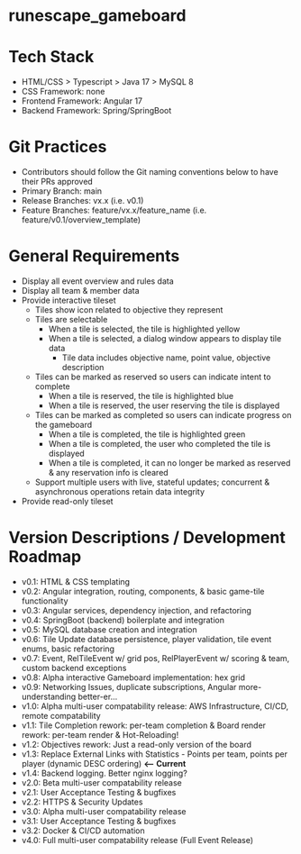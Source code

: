 # runescape_gameboard

# Tech Stack
- HTML/CSS > Typescript > Java 17 > MySQL 8
- CSS Framework: none
- Frontend Framework: Angular 17
- Backend Framework: Spring/SpringBoot

# Git Practices
- Contributors should follow the Git naming conventions below to have their PRs approved
- Primary Branch: main
- Release Branches: vx.x (i.e. v0.1)
- Feature Branches: feature/vx.x/feature_name (i.e. feature/v0.1/overview_template)

# General Requirements
- Display all event overview and rules data
- Display all team & member data
- Provide interactive tileset
    - Tiles show icon related to objective they represent
    - Tiles are selectable
        - When a tile is selected, the tile is highlighted yellow
        - When a tile is selected, a dialog window appears to display tile data
            - Tile data includes objective name, point value, objective description
    - Tiles can be marked as reserved so users can indicate intent to complete
        - When a tile is reserved, the tile is highlighted blue
        - When a tile is reserved, the user reserving the tile is displayed
    - Tiles can be marked as completed so users can indicate progress on the gameboard
        - When a tile is completed, the tile is highlighted green
        - When a tile is completed, the user who completed the tile is displayed
        - When a tile is completed, it can no longer be marked as reserved & any reservation info is cleared
    - Support multiple users with live, stateful updates; concurrent & asynchronous operations retain data integrity
- Provide read-only tileset

# Version Descriptions / Development Roadmap
- v0.1: HTML & CSS templating
- v0.2: Angular integration, routing, components, & basic game-tile functionality
- v0.3: Angular services, dependency injection, and refactoring
- v0.4: SpringBoot (backend) boilerplate and integration
- v0.5: MySQL database creation and integration
- v0.6: Tile Update database persistence, player validation, tile event enums, basic refactoring
- v0.7: Event, RelTileEvent w/ grid pos, RelPlayerEvent w/ scoring & team, custom backend exceptions
- v0.8: Alpha interactive Gameboard implementation: hex grid
- v0.9: Networking Issues, duplicate subscriptions, Angular more-understanding better-er...
- v1.0: Alpha multi-user compatability release: AWS Infrastructure, CI/CD, remote compatability
- v1.1: Tile Completion rework: per-team completion & Board render rework: per-team render & Hot-Reloading!
- v1.2: Objectives rework: Just a read-only version of the board 
- v1.3: Replace External Links with Statistics - Points per team, points per player (dynamic DESC ordering) **<-- Current**
- v1.4: Backend logging. Better nginx logging?
- v2.0: Beta multi-user compatability release
- v2.1: User Acceptance Testing & bugfixes
- v2.2: HTTPS & Security Updates
- v3.0: Alpha multi-user compatability release
- v3.1: User Acceptance Testing & bugfixes
- v3.2: Docker & CI/CD automation
- v4.0: Full multi-user compatability release (Full Event Release)